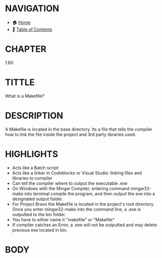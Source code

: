 # NAVIGATION
- 🏠 [Home](../../../readme.md)
- 📖 [Table of Contents](../docs_Chapter_0.00_Welcome/doc_Chapter_0.01_Table_of_Contents.md)

# CHAPTER
1.60


# TITTLE
What is a Makefile?


# DESCRIPTION
A Makefile is located in the base directory. Its a file that tells the compiler how to link the file inside the project and 3rd party libraries used.

# HIGHLIGHTS
- Acts like a Batch script
- Acts like a linker in Codeblocks or Visual Studio: linking files and libraries to compiler
- Can tell the compiler where to output the executable .exe
- On Windows with the Mingw Compiler, entering command mingw32-make into terminal compile the program, and then output the exe into a designated output folder.
- For Project Bravo the Makefile is located in the project's root directory. Once you enter mingw32-make into the command line, a .exe is outputted to the bin folder.
- You have to either name it "makefile" or "Makefile"
- If compiler catches an Error, a .exe will not be outputted and may delete previous exe located in bin.


# BODY



